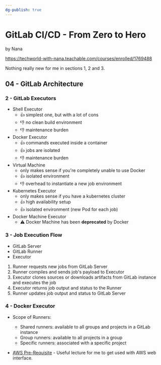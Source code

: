 ```yaml
---
dg-publish: true
---
```

# GitLab CI/CD - From Zero to Hero

by Nana

<https://techworld-with-nana.teachable.com/courses/enrolled/1769488>


Nothing really new for me in sections 1, 2 and 3.

## 04 - GitLab Architecture

### 2 - GitLab Executors

- Shell Executor
    - 👍 simplest one, but with a lot of cons
    - 👎 no clean build environment
    - 👎 maintenance burden
- Docker Executor
    - 👍 commands executed inside a container
    - 👍 jobs are isolated
    - 👎 maintenance burden
- Virtual Machine
    - only makes sense if you're completely unable to use Docker
    - 👍 isolated environment
    - 👎 overhead to instantiate a new job environment
- Kubernetes Executor
    - only makes sense if you have a kubernetes cluster
    - 👍 high availability setup
    - 👍 isolated environment (new Pod for each job)
- Docker Machine Executor
    - ⚠️ Docker Machine has been **deprecated** by Docker
  
### 3 - Job Execution Flow

- GitLab Server 
- GitLab Runner
- Executor

1. Runner requests new jobs from GitLab Server
2. Runner compiles and sends job's payload to Executor
3. Executor clones sources or downloads artifacts from GitLab instance and executes the job
4. Executor returns job output and status to the Runner
5. Runner updates job output and status to GitLab Server

### 4 - Docker Executor

- Scope of Runners:
    - Shared runners: available to all groups and projects in a GitLab instance
    - Group runners: available to all projects in a group
    - Specific runners: associated with a specific project

- [AWS Pre-Requisite](https://techworld-with-nana.teachable.com/courses/gitlab-cicd-course/lectures/39895935) - Useful lecture for me to get used with AWS web interface.



